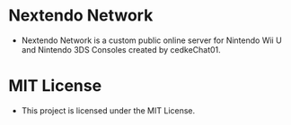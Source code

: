 # Nextendo Network
- Nextendo Network is a custom public online server for Nintendo Wii U and Nintendo 3DS Consoles created by cedkeChat01.

# MIT License
- This project is licensed under the MIT License.
